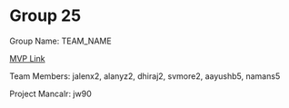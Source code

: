 # Group 25
Group Name: TEAM_NAME

[MVP Link](https://github.com/CS196Illinois/Group25-FA21/blob/master/Docs/Group%2025%20FA21%20MVP%20Template.pdf)

Team Members: jalenx2, alanyz2, dhiraj2, svmore2, aayushb5, namans5

Project Mancalr: jw90
